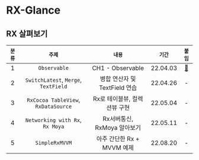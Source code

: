 # RX-Glance
## RX 살펴보기

|`분류`|`주제`|`내용`|`기간`|`붙임`|
|:--:|:--:|:--:|:--:|:--:|
|1|`Observable`| CH1 - Observable |22.04.03|[📖](https://jazz-the-it.tistory.com/21)|
|2|`SwitchLatest`, `Merge`, `TextField`| 병합 연산자 및 TextField 연습 |22.04.26|-|
|3|`RxCocoa TableView`, `RxDataSource`| Rx로 테이블뷰, 컬렉션뷰 구현 |22.05.04|-|
|4|`Networking with Rx`, `Rx Moya`| Rx서버통신, RxMoya 알아보기 |22.05.11|-|
|5|`SimpleRxMVVM`| 아주 간단한 Rx + MVVM 예제 |22.08.20|-|
